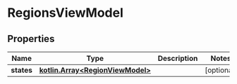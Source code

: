 # RegionsViewModel

## Properties
Name | Type | Description | Notes
------------ | ------------- | ------------- | -------------
**states** | [**kotlin.Array&lt;RegionViewModel&gt;**](RegionViewModel.md) |  |  [optional]
